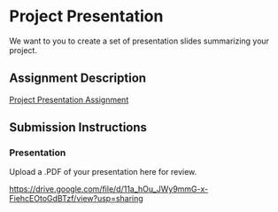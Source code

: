 # Project Presentation
We want to you to create a set of presentation slides summarizing your project.

## Assignment Description
[Project Presentation Assignment](https://education.launchcode.org/liftoff/modules/assignments/project-presentation)

## Submission Instructions

### Presentation
Upload a .PDF of your presentation here for review.

https://drive.google.com/file/d/11a_hOu_JWy9mmG-x-FiehcEOtoGdBTzf/view?usp=sharing